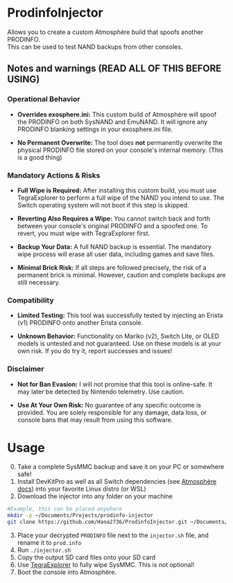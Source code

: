 # ProdinfoInjector
Allows you to create a custom Atmosphère build that spoofs another PRODINFO.  
This can be used to test NAND backups from other consoles.

## Notes and warnings (READ ALL OF THIS BEFORE USING)
### Operational Behavior
* **Overrides exosphere.ini:** This custom build of Atmosphère will spoof the PRODINFO on both SysNAND and EmuNAND. It will ignore any PRODINFO blanking settings in your exosphere.ini file.

* **No Permanent Overwrite:** The tool does **not** permanently overwrite the physical PRODINFO file stored on your console's internal memory. (This is a good thing)

### Mandatory Actions & Risks
* **Full Wipe is Required:** After installing this custom build, you must use TegraExplorer to perform a full wipe of the NAND you intend to use. The Switch operating system will not boot if this step is skipped.

* **Reverting Also Requires a Wipe:** You cannot switch back and forth between your console's original PRODINFO and a spoofed one. To revert, you must wipe with TegraExplorer first.

* **Backup Your Data:** A full NAND backup is essential. The mandatory wipe process will erase all user data, including games and save files.

* **Minimal Brick Risk:** If all steps are followed precisely, the risk of a permanent brick is minimal. However, caution and complete backups are still necessary.

### Compatibility
* **Limited Testing:** This tool was successfully tested by injecting an Erista (v1) PRODINFO onto another Erista console.

* **Unknown Behavior:** Functionality on Mariko (v2), Switch Lite, or OLED models is untested and not guaranteed. Use on these models is at your own risk. If you do try it, report successes and issues!

### Disclaimer
* **Not for Ban Evasion:** I will not promise that this tool is online-safe. It may later be detected by Nintendo telemetry. Use caution.

* **Use At Your Own Risk:** No guarantee of any specific outcome is provided. You are solely responsible for any damage, data loss, or console bans that may result from using this software.

# Usage
0. Take a complete SysMMC backup and save it on your PC or somewhere safe!
1. Install DevKitPro as well as all Switch dependencies (see [Atmosphère docs](https://github.com/Atmosphere-NX/Atmosphere/blob/master/docs/building.md)) into your favorite Linux distro (or WSL)
2. Download the injector into any folder on your machine
```bash
#Example, this can be placed anywhere
mkdir -p ~/Documents/Projects/prodinfo-injector
git clone https://github.com/Hana2736/ProdinfoInjector.git ~/Documents/Projects/prodinfo-injector
```
3. Place your decrypted `PRODINFO` file next to the `injector.sh` file, and rename it to `prod.info`
4. Run `./injector.sh`
5. Copy the output SD card files onto your SD card
6. Use [TegraExplorer](https://github.com/suchmememanyskill/TegraExplorer/releases) to fully wipe SysMMC. This is not optional!
7. Boot the console into Atmosphère.

